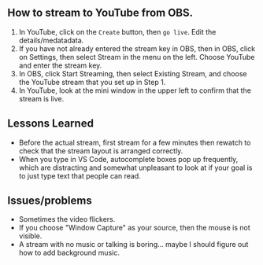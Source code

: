 
## How to stream to YouTube from OBS.  
1) In YouTube, click on the `Create` button, then `go live`. Edit the details/medatadata. 
2) If you have not already entered the stream key in OBS, then in OBS, click on Settings, then select Stream in the menu on the left. Choose YouTube and enter the stream key. 
3) In OBS, click Start Streaming, then select Existing Stream, and choose the YouTube stream that you set up in Step 1. 
4) In YouTube, look at the mini window in the upper left to confirm that the stream is live. 

## Lessons Learned 

* Before the actual stream, first stream for a few minutes then rewatch to check that the stream layout is arranged correctly. 
* When you type in VS Code, autocomplete boxes pop up frequently, which are distracting and somewhat unpleasant to look at if your goal is to just type text that people can read. 

## Issues/problems 

* Sometimes the video flickers. 
* If you choose "Window Capture" as your source, then the mouse is not visible. 
* A stream with no music or talking is boring... maybe I should figure out how to add background music. 
